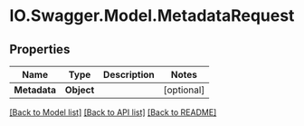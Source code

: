 # IO.Swagger.Model.MetadataRequest
## Properties

Name | Type | Description | Notes
------------ | ------------- | ------------- | -------------
**Metadata** | **Object** |  | [optional] 

[[Back to Model list]](../README.md#documentation-for-models) [[Back to API list]](../README.md#documentation-for-api-endpoints) [[Back to README]](../README.md)

